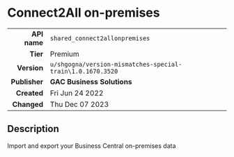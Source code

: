 # Connect2All on-premises
| | |
|-:|-|
|**API name**|`shared_connect2allonpremises`|
|**Tier**|Premium|
|**Version**|`u/shgogna/version-mismatches-special-train\1.0.1670.3520`|
|**Publisher**|**GAC Business Solutions**|
|**Created**|Fri Jun 24 2022|
|**Changed**|Thu Dec 07 2023|

## Description
Import and export your Business Central on-premises data
